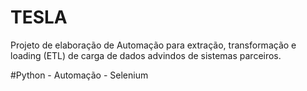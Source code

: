 # TESLA
Projeto de elaboração de Automação para extração, transformação e loading  (ETL) de carga de dados advindos de sistemas parceiros.

#Python - Automação - Selenium 
